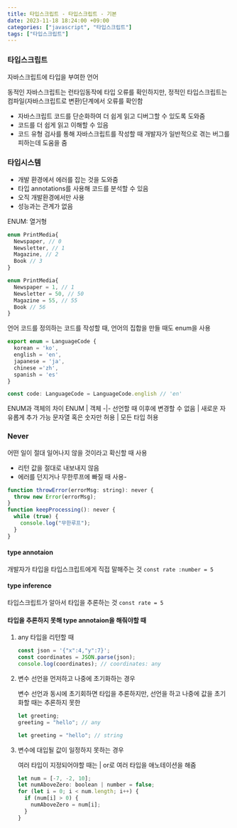 ```yaml
---
title: 타입스크립트 - 타입스크립트 - 기본
date: 2023-11-18 18:24:00 +09:00
categories: ["javascript", "타입스크립트"]
tags: ["타입스크립트"]
---
```


### 타입스크립트

자바스크립트에 타입을 부여한 언어

동적인 자바스크립트는 런타임동작에 타입 오류를 확인하지만,
정적인 타입스크립트는 컴파일(자바스크립트로 변환)단계에서 오류를 확인함

- 자바스크립트 코드를 단순화하여 더 쉽게 읽고 디버그할 수 있도록 도와줌
- 코드를 더 쉽게 읽고 이해할 수 있음
- 코드 유형 검사를 통해 자바스크립트를 작성할 때 개발자가 일반적으로 겪는 버그를 피하는데 도움을 줌

### 타입시스템

- 개발 환경에서 에러를 잡는 것을 도와줌
- 타입 annotations를 사용해 코드를 분석할 수 있음
- 오직 개발환경에서만 사용
- 성능과는 관계가 없음

ENUM: 열거형

```js
enum PrintMedia{
  Newspaper, // 0
  Newsletter, // 1
  Magazine, // 2
  Book // 3
}
```

```js
enum PrintMedia{
  Newspaper = 1, // 1
  Newsletter = 50, // 50
  Magazine = 55, // 55
  Book // 56
}
```

언어 코드를 정의하는 코드를 작성할 때, 언어의 집합을 만들 때도 enum을 사용

```js
export enum = LanguageCode {
  korean = 'ko',
  english = 'en',
  japanese = 'ja',
  chinese ='zh',
  spanish = 'es'
}

const code: LanguageCode = LanguageCode.english // 'en'
```

ENUM과 객체의 차이
ENUM | 객체
-|-
선언할 때 이후에 변경할 수 없음 | 새로운 자유롭게 추가 가능
문자열 혹은 숫자만 허용 | 모든 타입 허용

### Never

어떤 일이 절대 일어나지 않을 것이라고 확신할 때 사용

- 리턴 값을 절대로 내보내지 않음
- 에러를 던지거나 무한루프에 빠질 때 사용-

```js
function throwError(errorMsg: string): never {
  throw new Error(errorMsg);
}
function keepProcessing(): never {
  while (true) {
    console.log("무한루프");
  }
}
```

#### type annotaion

개발자가 타입을 타입스크립트에게 직접 말해주는 것
`const rate :number = 5`

#### type inference

타입스크립트가 알아서 타입을 추론하는 것
`const rate = 5`

#### 타입을 추론하지 못해 type annotaion을 해줘야할 때

1. any 타입을 리턴할 때

   ```js
   const json = '{"x":4,"y":7}';
   const coordinates = JSON.parse(json);
   console.log(coordinates); // coordinates: any
   ```

2. 변수 선언을 먼저하고 나중에 초기화하는 경우

   변수 선언과 동시에 초기회하면 타입을 추론하지만, 선언을 하고 나중에 값을 초기화할 때는 추론하지 못한

   ```js
   let greeting;
   greeting = "hello"; // any

   let greeting = "hello"; // string
   ```

3. 변수에 대입될 값이 일정하지 못하는 경우

   여러 타입이 지정되어야할 때는 | or로 여러 타입을 애노테이션을 해줌

   ```js
   let num = [-7, -2, 10];
   let numAboveZero: boolean | number = false;
   for (let i = 0; i < num.length; i++) {
     if (num[i] > 0) {
       numAboveZero = num[i];
     }
   }
   ```
